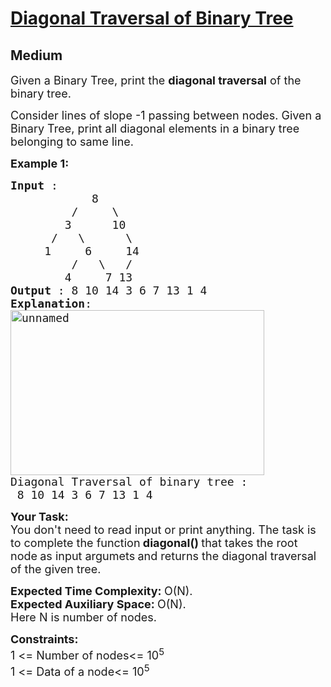 # [Diagonal Traversal of Binary Tree](https://practice.geeksforgeeks.org/problems/diagonal-traversal-of-binary-tree/1/#)
## Medium 
<div class="problem-statement">
                <p></p><p><span style="font-size:18px">Given a Binary Tree, print the <strong>diagonal traversal</strong> of the binary tree.</span></p>

<p><span style="font-size:18px">Consider lines of slope -1 passing between nodes. Given a Binary Tree, print all diagonal elements in a binary tree belonging to same line.</span></p>

<p><span style="font-size:18px"><strong>Example 1:</strong></span></p>

<pre><span style="font-size:18px"><strong>Input</strong> :
&nbsp;           8
&nbsp;        /     \
&nbsp;       3      10
&nbsp;     /   \      \
&nbsp;    1     6     14
&nbsp;        /   \   /
&nbsp;       4     7 13
<strong>Output</strong> : 8 10 14 3 6 7 13 1 4
<strong>Explanation</strong>:
<a href="http://d1hyf4ir1gqw6c.cloudfront.net//wp-content/uploads/unnamed1.png" target="_blank"><img alt="unnamed" class="alignnone size-full wp-image-137695 img-responsive" src="https://contribute.geeksforgeeks.org/wp-content/uploads/diagonal.jpg" style="height:264px; width:406px">
</a>Diagonal Traversal of binary tree : 
 8 10 14 3 6 7 13 1 4</span>
</pre>

<p><span style="font-size:18px"><strong>Your Task:</strong><br>
You don't need to read input or print anything. The task is to complete the function<strong> diagonal()&nbsp;</strong>that takes the root node<strong>&nbsp;</strong>as input argumets<strong> </strong>and returns the diagonal traversal of the given tree.</span></p>

<p><span style="font-size:18px"><strong>Expected Time Complexity:&nbsp;</strong>O(N).<br>
<strong>Expected Auxiliary Space:&nbsp;</strong>O(N).</span><br>
<span style="font-size:18px">Here N is number of nodes.</span></p>

<p><span style="font-size:18px"><strong>Constraints:</strong><br>
1 &lt;= Number of nodes&lt;= 10<sup>5</sup><br>
1 &lt;= Data of a node&lt;= 10<sup>5</sup></span><br>
&nbsp;</p>
 <p></p>
            </div>
